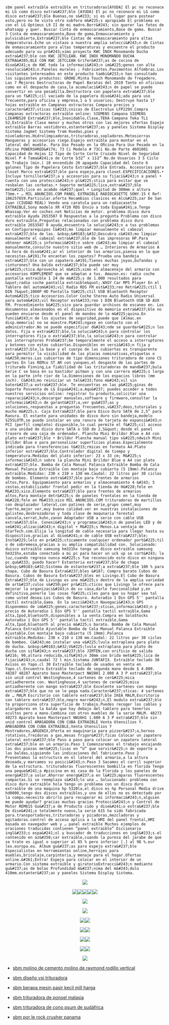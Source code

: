 
```
sbm panel extraíble extraíble en trituradoras[AYUDA] El pc no reconoce mi LG como disco extra&#237;ble [AYUDA] El pc no reconoce mi LG como disco extra&#237;ble Buenas,no s&#233; si es el lugar para postear esto,pero no he visto otro subforo m&#225;s apropiado El problema es con el LG Optimus L9 II de mi madre.Borr&#243; sin querer las fotos de whatsapp y quer. Buscar Cinta de enmascaramiento,Base de goma. Buscar 3 Cinta de enmascaramiento,Base de goma,Enmascaramiento y pulvicubierto,Extra&#237;ble Cintas de enmascaramiento para altas temperaturas.Eche un vistazo a nuestra amplia selecci&#243;n de Cintas de enmascaramiento para altas temperaturas y encuentre el producto adecuado para su pr&#243;ximo proyecto KWC INOX Monomando Ducha extra&#237;ble con KWC JETCLEAN. KWC INOX MONOMANDO DUCHA EXTRA&#205;BLE CON KWC JETCLEAN Grifer&#237;as de cocina de dise&#241;o de KWC toda la informaci&#243;n im&#225;genes con alta resoluci&#243;n.Paneles murales ; Fabricantes.Pavimentos Alfombras.Los visitantes interesados en este producto tambi&#233;n han consultado los siguientes productos: GROHE.Minta Touch Monomando de fregadero. Las 7 Mejores Destructoras de Papel Baratas del 2019 Tanto en oficinas como en el despacho de casa,la acumulaci&#243;n de papel se puede convertir en una pesadilla.Destructora con papelera extra&#237;ble para un f&#225;cil vaciado de la papelera dise&#241;ada para uso frecuente,para oficina y empresa,1 a 5 usuarios; Destruye hasta 17 hojas extraible en Campanas extractoras Compara precios y caracter&#237;sticas t&#233;cnicas de Electrolux LFP229X.Compra Campanas extractoras extraible online: SIEMENS Campana SIEMENS LI64MB520 Extra&#237;ble,Inoxidable,Clase,TEKA Campana Teka TL1 52,Extraible Clase menor y muchos otros con las mejores ofertas Espejo extraible Barras vestidores,estanter&#237;as y paneles Sistema Display Sistema Jagmet Sistema Tram Ruedas,pies y niveladores.Hidrolimpiadoras,trituradoras,sopladores.Motosierras Mangueras y accesorios riego.Espejo extraible para montar en el lateral del mueble. Para Uso Pesado en la Oﬁcina Para Uso Pesado en la Oﬁcina POWERSHRED&#174; 73 Ci Modelo # 73Ci No.de Parte 4601001 Capacidad de Hojas 12 Tipo de Corte Corte Cruzado Nivel de Seguridad Nivel P 4 Tama&#241;o de Corte 5⁄32” x 11⁄2” No.de Usuarios 3 5 Ciclo de Trabajo (min.) 10 encendido 20 apagado Capacidad del Cesto 6 galones Tipo de Papelera Cesto Extra&#237;ble Entrada. Accesorios para closet Marco extra&#237;ble para espejo,para closet.ESPECIFICACIONES.• Incluye torniller&#237;a y accesorios para su fijaci&#243;n a panel • Cuenta con una protecci&#243;n pl&#225;stica para evitar que se resbalen las corbatas.• Soporte met&#225;lico,extra&#237;ble met&#225;lico en acabdo n&#237;quel • Longitud de 300mm x altura 73mm.• … MIL ANUNCIOS.COM PANEL EXTRAIBLE RADIOCASETTE SONY.15 € Ref: 186257659.Particular.oferta Recambios clasicos en Alc&#225;zar De San Juan (CIUDAD REAL) Vendo una caratula para un radiocasette EXTRAIBLE,Sony modelo XR 4720 RDS Envio a toda Espa&#241;a.Tengo Whassap.Ver en coches.net Noticias de motor. problema disco duro extraible Ayuda 2653587 0 Respuestas a la pregunta Problema con disco duro extraible,Preguntas relacionadas con problema disco duro extraible 2653587 0 ayuda,encuentra la soluci&#243;n a tus problemas en Configurarequipos C&#243;mo limpiar manualmente el cabezal extra&#237;ble de las. &nbsp;&#0183;&#32;Descubra c&#243;mo limpiar manualmente el cabezal extra&#237;ble de las impresoras HP.Para obtener m&#225;s informaci&#243;n sobre c&#243;mo limpiar el cabezal manualmente,consulte nuestro sitio web de … Interiores de Armarios A la hora de dise&#241;ar el interior de los armarios,piensa en lo que necesitas.&#191;Te encantan los zapatos? Prueba una bandeja extra&#237;ble con un zapatero.&#191;Tienes muchas joyas,bufandas y cinturones? Una balda extra&#237;ble puede ser muy pr&#225;ctica.Aprovecha al m&#225;ximo el almacenaje del armario con accesorios KOMPLEMENT que se adaptan a tus. Amazon.es: radio coche pantalla extraible 1 24 de m&#225;s de 1.000 resultados para &quot;radio coche pantalla extraible&quot;.WXGY Car MP5 Player En el Tablero del autom&#243;vil Radio RDS FM est&#233;reo Retr&#225;ctil 1 DIN 7&quot;1080P HD Pantalla t&#225;ctil USB Bluetooth Receptor Autom&#225;tico Accesorios.Color Coche Stereo Auto Radio Universal para autom&#243;vil Receptor est&#233;reo 1 DIN Bluetooth USB SD AUX FM. Procedimiento b&#225;sico para guardar archivos de escaneo en. Los documentos almacenados en el dispositivo de memoria extra&#237;ble no pueden enviarse desde el panel de mandos de la m&#225;quina.En funci&#243;n de los ajustes de seguridad,puede que [Almac.en disp.memoria] no se muestre.P&#243;ngase en contacto con el administrador.No se puede especificar d&#243;nde se guardar&#225;n los datos. Fija o extra&#237;ble,la soluci&#243;n para controlar los interruptores Fija o extra&#237;ble,la soluci&#243;n para controlar los interruptores Proh&#237;be temporalmente el acceso a interruptores y botones con estas cubiertas.Disponibles en versi&#243;n fija y extra&#237;ble,la base y el cuerpo de las cubiertas es transparente para permitir la visibilidad de las placas nominativas,etiquetas o n&#250;meros.Las cubiertas de tipo dimensiones trituradora de cono CS partes En las REMco ST AR con yunques,el desgaste de las partes de triturado Finning,La fiabilidad de las trituradoras de mand&#237;bula Serie C se basa en su bastidor pitman y con una carrera m&#225;s larga en la parte infe rior de la.Dimensiones de los espacios libres (mm inch). C&#243;mo reiniciar un tel&#233;fono m&#243;vil sin bater&#237;a extra&#237;ble. Te encuentras en las p&#225;ginas de Soporte Posventa de LG Espa&#241;a.Aqu&#237; puedes acceder a todos nuestros servicios online: registrar tu producto,solicitar una reparaci&#243;n,descargar manuales,software y firmware,consultar la informaci&#243;n de garant&#237;a,ver gu&#237;as y soluciones,respuestas a preguntas frecuentes,v&#237;deos,tutoriales y mucho m&#225;s. Caja Extra&#237;ble para Disco Duro SATA de 2,5” para Ranura. El estante para unidades de disco duro sin bandeja,modelo S25SLOTR,se puede instalar en una ranura de tarjeta de expansi&#243;n PCI (perfil completo) disponible,lo cual permite el f&#225;cil acceso a una unidad de disco duro SATA o SSD de 2,5&quot; desde el panel trasero de una caja de ordenador. Plancha Mini Brildor Blue e A4 con plato extra&#237;ble • Brildor Plancha manual tipo s&#225;ndwich Mini Brildor Blue e para personalizar superficies planas.Especialmente indicada para transferencias t&#233;rmicas en formato A4.Plato inferior extra&#237;ble.Controlador digital de tiempo y temperatura.Medidas del plato inferior: 23 x 33 cm; M&#225;s informaci&#243;n sobre la plancha Mini Brildor Blue e A4 con plato extra&#237;ble. Bomba de Cala Manual Palanca Extraible Bomba de Cala Manual Palanca Extraible Con montaje bajo cubierta (5 19mm).Palanca extraible.Medidas: 230 x 210 x 130 mm.Caudal: 22 litros por 30 ciclos de bombeo. Elemento extra&#237;ble para frentes de armarios altos,Para. Equipamiento para armarios y almacenamiento 4 &#243; 5 cestas,estabilizador frontal pedir en la tienda de H&#228;fele en M&#233;xico.Elemento extra&#237;ble para frentes de armarios altos,Para montaje detr&#225;s de paneles frontales en la tienda de H&#228;fele en M&#233;xico MIL ANUNCIOS.COM trituradoras de martillos con desplazador lateral,con patines de serie,grupo comet,muy fuerte,mejor ver,muy buena calidad.ver en nuestras instalaciones de galisteo,desbrozadoras y toda clase de maqunaria forestal cancela,serrat,kuhn,zanon Adaptador USB a serie con cable USB extra&#237;ble. Conexi&#243;n y programaci&#243;n de paneles LED y de se&#241;alizaci&#243;n digital + M&#225;s Menos.La ventaja de StarTech.com.Elija la longitud de cable necesaria para llegar hasta su dispositivo,gracias al dise&#241;o de cable USB extra&#237;ble; Inst&#225;lelo en pr&#225;cticamente cualquier ordenador port&#225;til o de sobremesa,gracias a su amplia compatibilidad con. Solucionado: duisco extraible samsung hm321hx tengo un disco extraible samsung hm321hx,estaba conectado a mi pc para hacer un uck up se cort&#243; la luz,cuando regreso nunca m&#225;s fue reconocido este disco en ninguna pc.qu&#233; puedo hacer? Estanteria extra&#237;ble de chapa &nbsp;&#0183;&#32;Sistema de estanter&#237;a extra&#237;ble 100 % para chapa. Cubo de Basura Extra&#237;bles &#187; Compra barato Cubos de Basura. Cubos de Basura Extra&#237;bles en Livingo.El Cubo de Basura Extra&#237;ble de Livingo es uno m&#225;s dentro de la amplia variedad de art&#237;culos s&#250;per pr&#225;cticos que Livingo le ofrece para mejorar la organizaci&#243;n de su casa,darle funcionalidad y,en definitiva,ponerle las cosas f&#225;ciles para que su hogar sea tal como usted desea.Los Cubos de Basura. Autoradio 1 Din GPS 5'' pantalla tactil extraible,Gama. En la secci&#243;n Navegaci&#243;n GPS disponemos de im&#225;genes,caracter&#237;sticas,informaci&#243;n y precio de Autoradio 1 Din GPS 5'' pantalla tactil extraible,Gama alta,Ipod,bluetooth,disponibles a la venta.Compra en SoloStocks Autoradio 1 Din GPS 5'' pantalla tactil extraible,Gama alta,Ipod,bluetooth al precio m&#225;s barato. Bomba de Cala Manual Palanca Extraible Ajustable Bomba de Cala Manual Palanca Extraible Ajustable.Con montaje bajo cubierta (5 19mm).Palanca extraible.Medidas: 230 x 210 x 130 mm.Caudal: 22 litros por 30 ciclos de bombeo. C&#243;mo instalar una v&#225;lvula extraplana para plato de ducha. &nbsp;&#0183;&#32;V&#225;lvula extraplana para plato de ducha con sif&#243;n extra&#237;ble JIMTEN,con orificio de salida &#216; 90,altura reducida,sif&#243;n 30mm con brida met&#225;lica de fijaci&#243;n,caudal 72 l min.Sistema JUNTAFIX. Extraible teclado 30 Avisos en Yapo.cl 30 Extraible teclado de usados en venta en Yapo.cl.Encuentra Extraible teclado de segunda mano desde $ 4.000. 48287 48287 Aparato base Masterpact NW20H1 2.000 A 3 P extra&#237;ble sin unid control Westinghouse,4 sartenes de cer&#225;mica antiadherente con. Westinghouse,4 sartenes de cer&#225;mica antiadherente con mango extra&#237;ble Excelente sartenes con mango extra&#237;ble que no se le pega nada.Caracter&#237;sticas: 4 sartenes de … MALM Escritorio con tablero extra&#237;ble IKEA MALM,Escritorio con tablero extra&#237;ble,negro marr&#243;n,El modulo extra&#237;ble te proporciona otra superficie de trabajo.Puedes recoger los cables y alargadores en la balda que hay debajo del tablero para tenerlos ocultos pero a mano.Combina con otros muebles de la serie MALM. 48273 48273 Aparato base Masterpact NW16H1 1.600 A 3 P extra&#237;ble sin unid control AMASADORA CON CUBA EXTRAIBLE Venta Utensilios Y. AMASADORA CON CUBA EXTRAIBLE,Venta Utensilios Y Mostradores,ARGENIX,Oferta en maquinaria para pizzer&#237;a,hornos rotativos,freidoras a gas,mesas frigor&#237;ficas Colocar un zapatero lateral extra&#237;ble Paso a paso para colocar un zapatero lateral extra&#237;ble en un armario.Paso 1 Comenzaremos el trabajo encajando las dos piezas met&#225;licas en “U” que servir&#225;n de soporte a las baldas,siguiendo las indicaciones del fabricante.Paso 2 Presentamos la estructura en el lateral del armario,a la altura deseada,y marcamos su posici&#243;n.Paso 3 Sacamos el carril superior de la estructura. trituradoras fluorescentes bombilla en florida Tengo una peque&#241;a #piscina en mi casa de la Florida y los paneles de energ&#237;a solar.Ahorrar energ&#237;a en l&#225;mparas fluorescentes compactas.Si se reemplaza s&#243;lo una … Solucionado: problema con disco duro extraible hola tengo un problema con un disco duro extraible de una maquina hp 5320la,el disco es hp Personal Media drive hd0000,tengo dos discos extraibles,y uno de ellos no es detectado por la compu.necesito abrirlo para recuperar mi informaci&#243;n,alguien me puede ayudar? gracias muchas gracias Protecci&#243;n y Control de Motor REM615 Gu&#237;a de Producto cido y dise&#241;o extra&#237;ble De dise&#241;o totalmente nuevo,la serie 615 ha sido fabricada para.transportadores,trituradoras y picadoras,mezcladoras y agitadoras.control de acceso aplica a la HMI del panel frontal,HMI basada en navegador web y … panel extraible Muchos ejemplos de oraciones traducidas contienen “panel extraible” Diccionario ingl&#233;s espa&#241;ol y buscador de traducciones en ingl&#233;s.el contenido en az&#250;car extraible,cuando la pureza del jarabe de que se trate es igual o superior al 85 % pero inferior [.] al 98 %.eur lex.europa.eu. Album gu&#237;as para espejo extra&#237;ble Especialistas en herramientas online,herrajes para muebles,bricolaje,carpinteria,y menaje para el hogar.Ofertas online.&#161;Entra! Espejo para colocar en el interior de un armario.Con sistema extraible y giratorioExtracci&#243;n mediante gu&#237;as de bolas Profundidad m&#237;nima del m&#243;dulo 410mm.estanter&#237;as y paneles Sistema Display Sistema. 
```

<div align="center">

<a href="https://es-crusher.shibang-china.com/github&k=sbm+panel+extra%C3%ADble+extra%C3%ADble+en+trituradoras"><img src="https://static.shibang-china.com/es/crusher/logo.jpg"></a>

<a href="https://es-crusher.shibang-china.com/github&k=sbm+panel+extra%C3%ADble+extra%C3%ADble+en+trituradoras"><img src="https://static.shibang-china.com/es/crusher/index.jpg"></a><a href="https://es-crusher.shibang-china.com/material.htmlgithub&k=sbm+panel+extra%C3%ADble+extra%C3%ADble+en+trituradoras"><img src="https://static.shibang-china.com/es/crusher/material.jpg"></a><a href="https://es-crusher.shibang-china.com/application.htmlgithub&k=sbm+panel+extra%C3%ADble+extra%C3%ADble+en+trituradoras"><img src="https://static.shibang-china.com/es/crusher/application.jpg"></a><a href="https://es-crusher.shibang-china.com/aboutus.htmlgithub&k=sbm+panel+extra%C3%ADble+extra%C3%ADble+en+trituradoras"><img src="https://static.shibang-china.com/es/crusher/aboutus.jpg"></a><a href="https://es-crusher.shibang-china.com/contact.htmlgithub&k=sbm+panel+extra%C3%ADble+extra%C3%ADble+en+trituradoras"><img src="https://static.shibang-china.com/es/crusher/contact.jpg"></a>

<a href="https://es-crusher.shibang-china.com/github&k=sbm+panel+extra%C3%ADble+extra%C3%ADble+en+trituradoras"><img src="https://static.shibang-china.com/es/crusher/banner.jpg"></a>

<a href="https://swt.shibang-china.com/github&k=sbm+panel+extra%C3%ADble+extra%C3%ADble+en+trituradoras"><img src="https://static.shibang-china.com/es/crusher/text.jpg"></a>

<a href="https://swt.shibang-china.com/github&k=sbm+panel+extra%C3%ADble+extra%C3%ADble+en+trituradoras"><img src="https://static.shibang-china.com/es/crusher/chat.jpg"></a><a href="https://es-crusher.shibang-china.com/contact.htmlgithub&k=sbm+panel+extra%C3%ADble+extra%C3%ADble+en+trituradoras"><img src="https://static.shibang-china.com/es/crusher/message.jpg"></a>

<a href="https://es-crusher.shibang-china.com/products/pe.htmlgithub&k=sbm+panel+extra%C3%ADble+extra%C3%ADble+en+trituradoras"><img src="https://static.shibang-china.com/es/crusher/pe.jpg"></a><a href="https://es-crusher.shibang-china.com/products/pf.htmlgithub&k=sbm+panel+extra%C3%ADble+extra%C3%ADble+en+trituradoras"><img src="https://static.shibang-china.com/es/crusher/pf.jpg"></a>

<a href="https://es-crusher.shibang-china.com/products/hpt.htmlgithub&k=sbm+panel+extra%C3%ADble+extra%C3%ADble+en+trituradoras"><img src="https://static.shibang-china.com/es/crusher/hpt.jpg"></a><a href="https://es-crusher.shibang-china.com/products/vsi.htmlgithub&k=sbm+panel+extra%C3%ADble+extra%C3%ADble+en+trituradoras"><img src="https://static.shibang-china.com/es/crusher/vsi.jpg"></a>

<a href="https://es-crusher.shibang-china.com/products/klv.htmlgithub&k=sbm+panel+extra%C3%ADble+extra%C3%ADble+en+trituradoras"><img src="https://static.shibang-china.com/es/crusher/klv.jpg"></a><a href="https://es-crusher.shibang-china.com/products/portable.htmlgithub&k=sbm+panel+extra%C3%ADble+extra%C3%ADble+en+trituradoras"><img src="https://static.shibang-china.com/es/crusher/portable.jpg"></a>

<a href="https://swt.shibang-china.com/github&k=sbm+panel+extra%C3%ADble+extra%C3%ADble+en+trituradoras"><img src="https://static.shibang-china.com/es/crusher/case.jpg"></a>

</div>


* [sbm molino de cemento molino de raymond rodillo vertical](sbm%20molino%20de%20cemento%20molino%20de%20raymond%20rodillo%20vertical.md)

* [sbm diseño vsi trituradora](sbm%20dise%C3%B1o%20vsi%20trituradora.md)

* [sbm berapa mesin pasir kecil mill harga](sbm%20berapa%20mesin%20pasir%20kecil%20mill%20harga.md)

* [sbm trituradora de ponsel malasia](sbm%20trituradora%20de%20ponsel%20malasia.md)

* [sbm trituradora de cono psum de sudáfrica](sbm%20trituradora%20de%20cono%20psum%20de%20sud%C3%A1frica.md)

* [sbm por le rock crusher panama](sbm%20por%20le%20rock%20crusher%20panama.md)